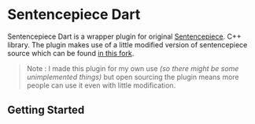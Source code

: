 # Sentencepiece Dart

Sentencepiece Dart is a wrapper plugin for original [Sentencepiece](https://github.com/google/sentencepiece/tree/master/src). C++ library. The plugin makes use of a little modified version of sentencepiece source which can be found [in this fork](https://github.com/Sid911/sentencepiece).

> Note : I made this plugin for my own use _(so there might be some unimplemented things)_ but open sourcing the plugin means more people can use it even with little modification.

## Getting Started
